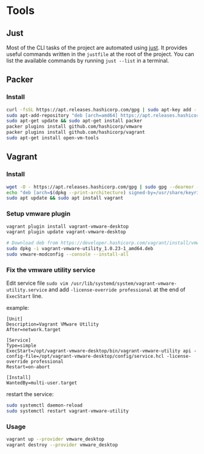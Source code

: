 # Tools

## Just

Most of the CLI tasks of the project are automated using [just](https://just.systems/man/en/).
It provides useful commands written in the `justfile` at the root of the project. You can list the available commands
by running `just --list` in a terminal.

## Packer

### Install

```bash
curl -fsSL https://apt.releases.hashicorp.com/gpg | sudo apt-key add -
sudo apt-add-repository "deb [arch=amd64] https://apt.releases.hashicorp.com $(lsb_release -cs) main"
sudo apt-get update && sudo apt-get install packer
packer plugins install github.com/hashicorp/vmware
packer plugins install github.com/hashicorp/vagrant
sudo apt-get install open-vm-tools
```

## Vagrant

### Install

```bash
wget -O - https://apt.releases.hashicorp.com/gpg | sudo gpg --dearmor -o /usr/share/keyrings/hashicorp-archive-keyring.gpg
echo "deb [arch=$(dpkg --print-architecture) signed-by=/usr/share/keyrings/hashicorp-archive-keyring.gpg] https://apt.releases.hashicorp.com $(lsb_release -cs) main" | sudo tee /etc/apt/sources.list.d/hashicorp.list
sudo apt update && sudo apt install vagrant
```

### Setup vmware plugin

```bash
vagrant plugin install vagrant-vmware-desktop
vagrant plugin update vagrant-vmware-desktop

# Download deb from https://developer.hashicorp.com/vagrant/install/vmware
sudo dpkg -i vagrant-vmware-utility_1.0.23-1_amd64.deb
sudo vmware-modconfig --console --install-all
```

### Fix the vmware utility service

Edit service file `sudo vim /usr/lib/systemd/system/vagrant-vmware-utility.service` and add
`-license-override professional` at the end of `ExecStart` line.

example:

```
[Unit]
Description=Vagrant VMware Utility
After=network.target

[Service]
Type=simple
ExecStart=/opt/vagrant-vmware-desktop/bin/vagrant-vmware-utility api -config-file=/opt/vagrant-vmware-desktop/config/service.hcl -license-override professional
Restart=on-abort

[Install]
WantedBy=multi-user.target
```
restart the service:

```bash
sudo systemctl daemon-reload
sudo systemctl restart vagrant-vmware-utility
```

### Usage

```bash
vagrant up --provider vmware_desktop
vagrant destroy --provider vmware_desktop
```
